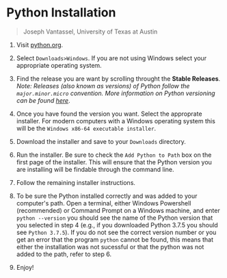 # Python Installation

>Joseph Vantassel, University of Texas at Austin

1. Visit [python.org](https://www.python.org/).

2. Select `Downloads>Windows`. If you are not using Windows select your
appropriate operating system.

3. Find the release you are want by scrolling throught the __Stable Releases__.
_Note: Releases (also known as versions) of Python follow the
`major.minor.micro` convention. More information on Python versioning can be
found [here](https://www.python.org/dev/peps/pep-0440/)_.

4. Once you have found the version you want. Select the approprate installer.
For modern computers with a Windows operating system this will be the
`Windows x86-64 executable installer`.

5. Download the installer and save to your `Downloads` directory.

6. Run the installer. Be sure to check the `Add Python to Path` box on the first
page of the installer. This will ensure that the Python version you are
installing will be findable through the command line.

7. Follow the remaining installer instructions.

8. To be sure the Python installed correctly and was added to your computer's
path. Open a terminal, either Windows Powershell (recommended) or
Command Prompt on a Windows machine, and enter `python --version` you should see
the name of the Python version that you selected in step 4 (e.g., if you
downloaded Python 3.7.5 you should see `Python 3.7.5`). If you do not see the
correct version number or you get an error that the program `python` cannot be
found, this means that either the installation was not sucessful or that the python was not added to the path, refer to step 6.

9. Enjoy!
